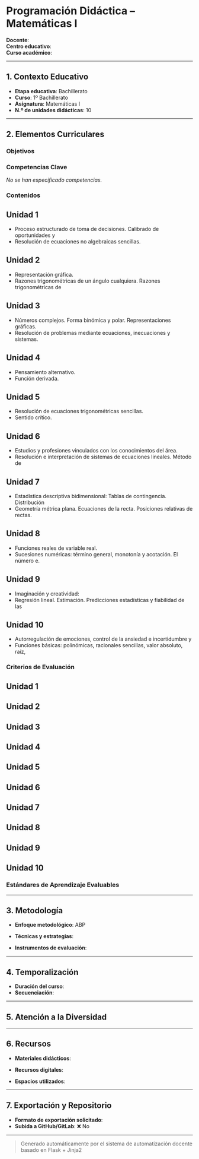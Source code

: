 # Programación Didáctica – Matemáticas I

**Docente**:   
**Centro educativo**:   
**Curso académico**:   

---

## 1. Contexto Educativo

- **Etapa educativa**: Bachillerato
- **Curso**: 1º Bachillerato
- **Asignatura**: Matemáticas I
- **N.º de unidades didácticas**: 10

---

## 2. Elementos Curriculares

### Objetivos


### Competencias Clave

_No se han especificado competencias._


### Contenidos
## Unidad 1
- Proceso estructurado de toma de decisiones. Calibrado de oportunidades y
- Resolución de ecuaciones no algebraicas sencillas.

## Unidad 2
- Representación gráfica.
- Razones trigonométricas de un ángulo cualquiera. Razones trigonométricas de

## Unidad 3
- Números complejos. Forma binómica y polar. Representaciones gráficas.
- Resolución de problemas mediante ecuaciones, inecuaciones y sistemas.

## Unidad 4
- Pensamiento alternativo.
- Función derivada.

## Unidad 5
- Resolución de ecuaciones trigonométricas sencillas.
- Sentido crítico.

## Unidad 6
- Estudios y profesiones vinculados con los conocimientos del área.
- Resolución e interpretación de sistemas de ecuaciones lineales. Método de

## Unidad 7
- Estadística descriptiva bidimensional: Tablas de contingencia. Distribución
- Geometría métrica plana. Ecuaciones de la recta. Posiciones relativas de rectas.

## Unidad 8
- Funciones reales de variable real.
- Sucesiones numéricas: término general, monotonía y acotación. El número e.

## Unidad 9
- Imaginación y creatividad:
- Regresión lineal. Estimación. Predicciones estadísticas y fiabilidad de las

## Unidad 10
- Autorregulación de emociones, control de la ansiedad e incertidumbre y
- Funciones básicas: polinómicas, racionales sencillas, valor absoluto, raíz,

### Criterios de Evaluación
## Unidad 1


## Unidad 2


## Unidad 3


## Unidad 4


## Unidad 5


## Unidad 6


## Unidad 7


## Unidad 8


## Unidad 9


## Unidad 10


### Estándares de Aprendizaje Evaluables


---

## 3. Metodología

- **Enfoque metodológico**: ABP
- **Técnicas y estrategias**:  
  
- **Instrumentos de evaluación**: 

---

## 4. Temporalización

- **Duración del curso**: 
- **Secuenciación**:  
  

---

## 5. Atención a la Diversidad



---

## 6. Recursos

- **Materiales didácticos**:  
  
- **Recursos digitales**:  
  
- **Espacios utilizados**: 

---

## 7. Exportación y Repositorio

- **Formato de exportación solicitado**: 
- **Subida a GitHub/GitLab**: ❌ No


---

> Generado automáticamente por el sistema de automatización docente basado en Flask + Jinja2